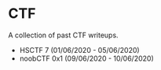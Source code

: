 # CTF
A collection of past CTF writeups.

* HSCTF 7 (01/06/2020 - 05/06/2020)
* noobCTF 0x1 (09/06/2020 - 10/06/2020)
